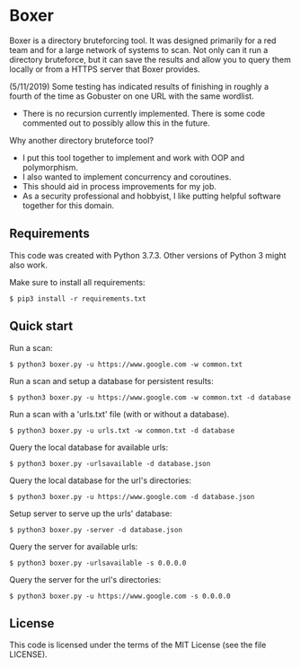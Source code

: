 Boxer
=======================================

Boxer is a directory bruteforcing tool. It was designed primarily for a red team and for a large network of systems to scan. 
Not only can it run a directory bruteforce, but it can save the results and allow you to query them locally or from a HTTPS server that Boxer provides.

(5/11/2019) Some testing has indicated results of finishing in roughly a fourth of the time as Gobuster on one URL with the same wordlist. 

- There is no recursion currently implemented. There is some code commented out to possibly allow this in the future.

Why another directory bruteforce tool?

- I put this tool together to implement and work with OOP and polymorphism.
- I also wanted to implement concurrency and coroutines.
- This should aid in process improvements for my job.
- As a security professional and hobbyist, I like putting helpful software together for this domain.

Requirements
------------

This code was created with Python 3.7.3. Other versions of Python 3 might also work. 

Make sure to install all requirements:

    $ pip3 install -r requirements.txt


Quick start
-----------

Run a scan:

    $ python3 boxer.py -u https://www.google.com -w common.txt 

Run a scan and setup a database for persistent results:

    $ python3 boxer.py -u https://www.google.com -w common.txt -d database

Run a scan with a 'urls.txt' file (with or without a database).

    $ python3 boxer.py -u urls.txt -w common.txt -d database

Query the local database for available urls:

    $ python3 boxer.py -urlsavailable -d database.json

Query the local database for the url's directories:

    $ python3 boxer.py -u https://www.google.com -d database.json

Setup server to serve up the urls' database:

    $ python3 boxer.py -server -d database.json

Query the server for available urls:

    $ python3 boxer.py -urlsavailable -s 0.0.0.0

Query the server for the url's directories:

    $ python3 boxer.py -u https://www.google.com -s 0.0.0.0


License
-------

This code is licensed under the terms of the MIT License (see the file
LICENSE).
